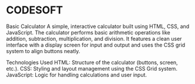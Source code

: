 # CODESOFT
Basic Calculator
A simple, interactive calculator built using HTML, CSS, and JavaScript. The calculator performs basic arithmetic operations like addition, subtraction, multiplication, and division. It features a clean user interface with a display screen for input and output and uses the CSS grid system to align buttons neatly.

Technologies Used
HTML: Structure of the calculator (buttons, screen, etc.).
CSS: Styling and layout management using the CSS Grid system.
JavaScript: Logic for handling calculations and user input.
